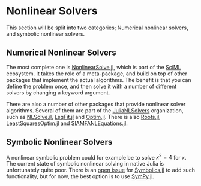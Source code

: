 # Nonlinear Solvers
This section will be split into two categories; Numerical nonlinear solvers, and symbolic nonlinear solvers.

## Numerical Nonlinear Solvers
The most complete one is [NonlinearSolve.jl](https://github.com/SciML/NonlinearSolve.jl/), which is part of the [SciML](https://sciml.ai/) ecosystem. It takes the role of a meta-package, and build on top of other packages that implement the actual algorithms. The benefit is that you can define the problem once, and then solve it with a number of different solvers by changing a keyword argument.

There are also a number of other packages that provide nonlinear solver algorithms. Several of them are part of the [JuliaNLSolvers](https://github.com/JuliaNLSolvers) organization, such as [NLSolve.jl](https://github.com/JuliaNLSolvers/NLsolve.jl), [LsqFit.jl](https://github.com/JuliaNLSolvers/LsqFit.jl) and [Optim.jl](https://github.com/JuliaNLSolvers/Optim.jl). There is also [Roots.jl](https://github.com/JuliaMath/Roots.jl), [LeastSquaresOptim.jl](https://github.com/matthieugomez/LeastSquaresOptim.jl) and [SIAMFANLEquations.jl](https://github.com/ctkelley/SIAMFANLEquations.jl).

## Symbolic Nonlinear Solvers
A nonlinear symbolic problem could for example be to solve $x^2=4$ for $x$. The current state of symbolic nonlinear solving in native Julia is unfortunately quite poor. There is an [open issue](https://github.com/JuliaSymbolics/Symbolics.jl/issues/866) for [Symbolics.jl](https://github.com/JuliaSymbolics/Symbolics.jl) to add such functionality, but for now, the best option is to use [SymPy.jl](https://github.com/JuliaPy/SymPy.jl).